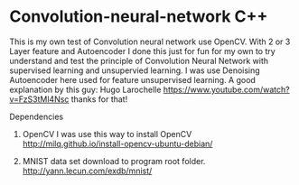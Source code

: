 # Convolution-neural-network C++
This is my own test of Convolution neural network use OpenCV. With 2 or 3 Layer feature and Autoencoder
I done this just for fun for my own to try understand and test the principle of Convolution Neural Network 
with supervised learning and unsupervied learning. I was use Denoising Autoencoder here used for feature unsupervised learning. 
A good explanation by this guy: Hugo Larochelle https://www.youtube.com/watch?v=FzS3tMl4Nsc thanks for that! 

Dependencies
1. OpenCV
I was use this way to install OpenCV
http://milq.github.io/install-opencv-ubuntu-debian/

2. MNIST data set download to program root folder. http://yann.lecun.com/exdb/mnist/
